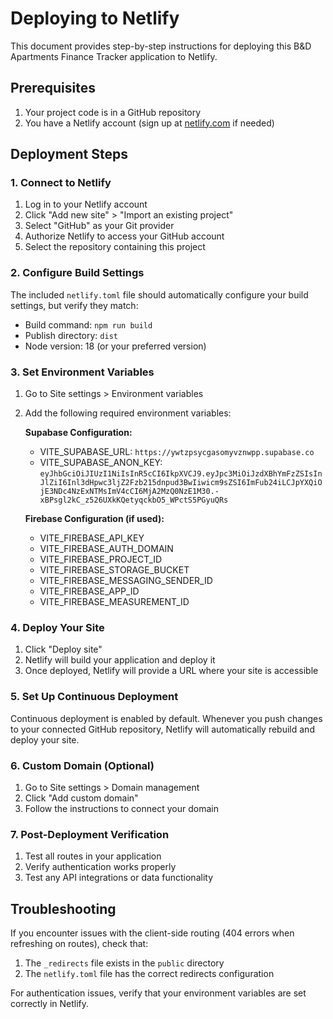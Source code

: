 
# Deploying to Netlify

This document provides step-by-step instructions for deploying this B&D Apartments Finance Tracker application to Netlify.

## Prerequisites

1. Your project code is in a GitHub repository
2. You have a Netlify account (sign up at [netlify.com](https://netlify.com) if needed)

## Deployment Steps

### 1. Connect to Netlify

1. Log in to your Netlify account
2. Click "Add new site" > "Import an existing project"
3. Select "GitHub" as your Git provider
4. Authorize Netlify to access your GitHub account
5. Select the repository containing this project

### 2. Configure Build Settings

The included `netlify.toml` file should automatically configure your build settings, but verify they match:

- Build command: `npm run build`
- Publish directory: `dist`
- Node version: 18 (or your preferred version)

### 3. Set Environment Variables

1. Go to Site settings > Environment variables
2. Add the following required environment variables:

   **Supabase Configuration:**
   - VITE_SUPABASE_URL: `https://ywtzpsycgasomyvznwpp.supabase.co`
   - VITE_SUPABASE_ANON_KEY: `eyJhbGciOiJIUzI1NiIsInR5cCI6IkpXVCJ9.eyJpc3MiOiJzdXBhYmFzZSIsInJlZiI6Inl3dHpwc3ljZ2Fzb215dnpud3BwIiwicm9sZSI6ImFub24iLCJpYXQiOjE3NDc4NzExNTMsImV4cCI6MjA2MzQ0NzE1M30.-xBPsgl2kC_z526UXkKQetyqckbO5_WPctS5PGyuQRs`

   **Firebase Configuration (if used):**
   - VITE_FIREBASE_API_KEY
   - VITE_FIREBASE_AUTH_DOMAIN
   - VITE_FIREBASE_PROJECT_ID
   - VITE_FIREBASE_STORAGE_BUCKET
   - VITE_FIREBASE_MESSAGING_SENDER_ID
   - VITE_FIREBASE_APP_ID
   - VITE_FIREBASE_MEASUREMENT_ID

### 4. Deploy Your Site

1. Click "Deploy site"
2. Netlify will build your application and deploy it
3. Once deployed, Netlify will provide a URL where your site is accessible

### 5. Set Up Continuous Deployment

Continuous deployment is enabled by default. Whenever you push changes to your connected GitHub repository, Netlify will automatically rebuild and deploy your site.

### 6. Custom Domain (Optional)

1. Go to Site settings > Domain management
2. Click "Add custom domain"
3. Follow the instructions to connect your domain

### 7. Post-Deployment Verification

1. Test all routes in your application
2. Verify authentication works properly
3. Test any API integrations or data functionality

## Troubleshooting

If you encounter issues with the client-side routing (404 errors when refreshing on routes), check that:

1. The `_redirects` file exists in the `public` directory
2. The `netlify.toml` file has the correct redirects configuration

For authentication issues, verify that your environment variables are set correctly in Netlify.
